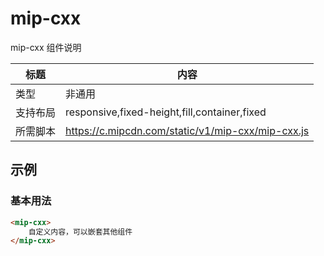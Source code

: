 # mip-cxx

mip-cxx 组件说明

标题|内容
----|----
类型|非通用
支持布局|responsive,fixed-height,fill,container,fixed
所需脚本|https://c.mipcdn.com/static/v1/mip-cxx/mip-cxx.js

## 示例

### 基本用法
```html
<mip-cxx>
    自定义内容，可以嵌套其他组件
</mip-cxx>
```